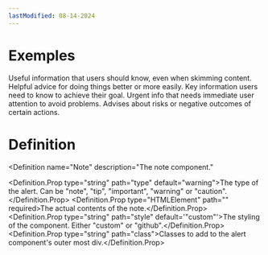 ```yaml
---
lastModified: 08-14-2024
---
```


# Exemples

<script>
  import { Note, Definition } from "$lib/components"
</script>

<Note type="note">
  Useful information that users should know, even when skimming content.
</Note>
<Note type="tip">
  Helpful advice for doing things better or more easily.
</Note>
<Note type="important">
  Key information users need to know to achieve their goal.
</Note>
<Note type="warning">
  Urgent info that needs immediate user attention to avoid problems.
</Note>
<Note type="caution">
  Advises about risks or negative outcomes of certain actions.
</Note>

# Definition

<Definition
  name="Note"
  description="The note component."
>
  <Definition.Prop type="string" path="type" default="warning">The type of the alert. Can be "note", "tip", "important", "warning" or "caution".</Definition.Prop>
  <Definition.Prop type="HTMLElement" path="<slot>" required>The actual contents of the note.</Definition.Prop>
  <Definition.Prop type="string" path="style" default='"custom"'>The styling of the component. Either "custom" or "github".</Definition.Prop>
  <Definition.Prop type="string" path="class">Classes to add to the alert component's outer most div.</Definition.Prop>
</Definition>
